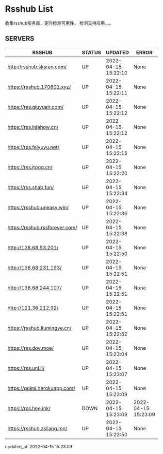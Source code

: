# Rsshub List

收集rsshub服务器，定时检测可用性， 检测支持应用。。。


## SERVERS

|  RSSHUB   | STATUS  | UPDATED  | ERROR  | TWITTER |  
|  ----  | ----  | ----  | ----  | ---- |  
| http://rsshub.sksren.com/ | UP | 2022-04-15 15:22:10 | None |OK|  
| https://rsshub.170601.xyz/ | UP | 2022-04-15 15:22:11 | None |OK|  
| https://rss.qiuyuair.com/ | UP | 2022-04-15 15:22:12 | None ||  
| https://rss.injahow.cn/ | UP | 2022-04-15 15:22:12 | None ||  
| https://rss.feiyuyu.net/ | UP | 2022-04-15 15:22:15 | None ||  
| https://rss.itggg.cn/ | UP | 2022-04-15 15:22:20 | None ||  
| https://rss.shab.fun/ | UP | 2022-04-15 15:22:34 | None |OK|  
| https://rsshub.uneasy.win/ | UP | 2022-04-15 15:22:36 | None |OK|  
| https://rsshub.rssforever.com/ | UP | 2022-04-15 15:22:38 | None |OK|  
| http://138.68.53.201/ | UP | 2022-04-15 15:22:50 | None ||  
| http://138.68.231.193/ | UP | 2022-04-15 15:22:51 | None ||  
| http://138.68.244.107/ | UP | 2022-04-15 15:22:51 | None ||  
| http://121.36.212.92/ | UP | 2022-04-15 15:22:51 | None ||  
| https://rsshub.liumingye.cn/ | UP | 2022-04-15 15:22:52 | None ||  
| https://rss.dov.moe/ | UP | 2022-04-15 15:23:04 | None |OK|  
| https://rss.unl.li/ | UP | 2022-04-15 15:23:07 | None ||  
| https://guimi.herokuapp.com/ | UP | 2022-04-15 15:23:09 | None ||  
| https://rss.hee.ink/ | DOWN | 2022-04-15 15:23:09 | 2022-04-15 15:23:09 |  
| https://rsshub.zsliang.me/ | UP | 2022-04-15 15:22:50 | None |OK|  
  

updated_at: 2022-04-15 15:23:09  
